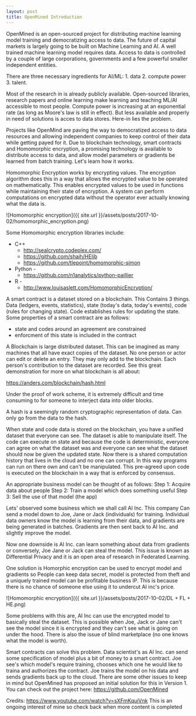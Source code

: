 ```yaml
---
layout: post
title: OpenMined Introduction
---
```


OpenMined is an open-sourced project for distributing machine learning model training and democratizing access to data. The future of capital markets is largely going to be built on Machine Learning and AI. A well trained machine learning model requires data. Access to data is controlled by a couple of large corporations, governments and a few powerful smaller independent entities.

There are three necessary ingredients for AI/ML: 1. data 2. compute power 3. talent.

Most of the research in is already publicly available. Open-sourced libraries, research papers and online learning make learning and teaching ML/AI accessible to most people. Compute power is increasing at an exponential rate (as long as Moore's law is still in effect). But less available and properly in need of solutions is acces to data stores. Here-in lies the problem.

Projects like OpenMind are paving the way to democratized access to data resources and allowing independent companies to keep control of their data while getting payed for it. Due to blockchain technology, smart contracts and Homomorphic encryption, a promising technology is available to distribute access to data, and allow model parameters or gradients be learned from batch training. Let's learn how it works.

Homomorphic Encryption works by encrypting values. The encryption algorithm does this in a way that allows the encrypted value to be operated on mathematically. This enables encrypted values to be used in functions while maintaining their state of encryption. A system can perform computations on encrypted data without the operator ever actually knowing what the data is.

![Homomorphic encryption]({{ site.url }}/assets/posts/2017-10-02/homomorphic_encryption.png)

Some Homomorphic encryption libraries include:
* C++
    * http://sealcrypto.codeplex.com/
    * https://github.com/shaih/HElib
    * https://github.com/tlepoint/homomorphic-simon
* Python -
    * https://github.com/n1analytics/python-paillier
* R -
    * http://www.louisaslett.com/HomomorphicEncryption/

A smart contract is a dataset stored on a blockchain. This Contains 3 things. Data (ledgers, events, statistics), state (today's data, today's events), code (rules for changing state). Code establishes rules for updating the state. Some properties of a smart contract are as follows:

* state and codes around an agreement are constrained
* enforcment of this state is included in the contract

A Blockchain is large distributed dataset. This can be imagined as many machines that all have exact copies of the dataset. No one person or actor can edit or delete an entry. They may only add to the blockchain. Each person's contribution to the dataset are recorded. See this great demonstration for more on what blockchain is all about:

https://anders.com/blockchain/hash.html

Under the proof of work scheme, it is extremely difficult and time consuming to for someone to interject data into older blocks.

A hash is a seemingly random cryptographic representation of data. Can only go from the data to the hash.

When state and code data is stored on the blockchain, you have a unified dataset that everyone can see. The dataset is able to manipulate itself. The code can execute on state and because the code is deterministic, everyone can agree on what the dataset was and everyone can see what the dataset should now be given the updated state. Now there is a shared computation history that lives in the cloud and no one can corrupt. In this way programs can run on there own and can't be manipulated. This pre-agreed upon code is executed on the blockchain in a way that is enforced by consensus.

An appropriate business model can be thought of as follows:
    Step 1: Acquire data about people
    Step 2: Train a model which does something useful
    Step 3: Sell the use of that model (the app)

Lets' observed some business which we shall call AI Inc. This company Can send a model down to Joe, Jane or Jack (individuals) for training. Individual data owners know the model is learning from their data, and gradients are being generated in batches. Gradients are then sent back to AI Inc. and slightly improve the model.

Now one downside is AI Inc. can learn something about data from gradients or conversely, Joe Jane or Jack can steal the model. This issue is known as Differential Privacy and it is an open area of research in Federated Learning.

One solution is Homorphic encryption can be used to encrypt model and gradients so People can keep data secret, model is protected from theft and a uniquely trained model can be profitable business IP. This is because there is no chance of someone else using it to undercut AI inc's price.

![Homomorphic encryption]({{ site.url }}/assets/posts/2017-10-02/DL + FL + HE.png)

Some problems with this are, AI Inc can use the encrypted model to basically steal the dataset. This is possible when Joe, Jack or Jane can't see the model since it is encrypted and they can't see what is going on under the hood. There is also the issue of blind marketplace (no one knows what the model is worth).

Smart contracts can solve this problem. Data scientist's as AI Inc. can send some specification of model plus a bit of money to a smart contract. Joe see's which model's require training, chooses which one he would like to traina and authorizes the contract. Joe trains the model on his data and sends gradients back up to the cloud. There are some other issues to keep in mind but OpenMined has proposed an initial solution for this in Version 1. You can check out the project here: https://github.com/OpenMined


Credits:
https://www.youtube.com/watch?v=sXFmKquiVnk
This is an ongoing interest of mine so check back when more content is completed
